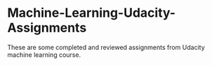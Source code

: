# Machine-Learning-Udacity-Assignments
 
These are some completed and reviewed assignments from Udacity machine learning course.